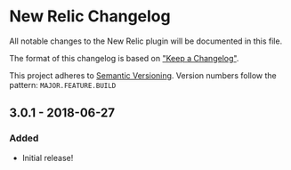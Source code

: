 # New Relic Changelog

All notable changes to the New Relic plugin will be documented in this file.

The format of this changelog is based on ["Keep a Changelog"](http://keepachangelog.com/).

This project adheres to [Semantic Versioning](http://semver.org/). Version numbers follow the pattern: `MAJOR.FEATURE.BUILD`


## 3.0.1 - 2018-06-27

### Added

- Initial release!
